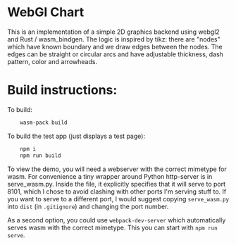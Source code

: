 # WebGl Chart

This is an implementation of a simple 2D graphics backend using webgl2 and Rust / wasm_bindgen.
The logic is inspired by tikz: there are "nodes" which have known boundary and we draw edges between the nodes.
The edges can be straight or circular arcs and have adjustable thickness, dash pattern, color and arrowheads.

# Build instructions:

To build:

```sh
    wasm-pack build
```

To build the test app (just displays a test page):

```sh
    npm i
    npm run build
```

To view the demo, you will need a webserver with the correct mimetype for wasm. For convenience a tiny wrapper around Python http-server is in serve_wasm.py. Inside the file, it explicitly specifies that it will serve to port 8101, which I chose to avoid clashing with other ports I'm serving stuff to. If you want to serve to a different port, I would suggest copying `serve_wasm.py` into `dist` (in `.gitignore`) and changing the port number.

As a second option, you could use `webpack-dev-server` which automatically serves wasm with the correct mimetype. This you can start with `npm run serve`.
